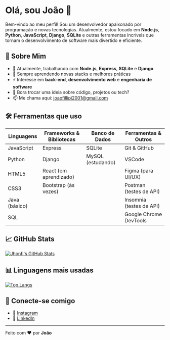 # Olá, sou **João** 👋

Bem-vindo ao meu perfil! Sou um desenvolvedor apaixonado por programação e novas tecnologias. Atualmente, estou focado em **Node.js**, **Python**, **JavaScript**, **Django**, **SQLite** e outras ferramentas incríveis que tornam o desenvolvimento de software mais divertido e eficiente.

## 🚀 Sobre Mim

- 🔭 Atualmente, trabalhando com **Node.js**, **Express**, **SQLite** e **Django**
- 🌱 Sempre aprendendo novas stacks e melhores práticas
- ⚡ Interesse em **back-end**, **desenvolvimento web** e **engenharia de software**
- 💬 Bora trocar uma ideia sobre código, projetos ou tech?
- 📫 Me chama aqui: [joaofillipi2001@gmail.com](mailto:joaofillipi2001@gmail.com)

## 🛠️ Ferramentas que uso

| Linguagens         | Frameworks & Bibliotecas     | Banco de Dados | Ferramentas & Outros           |
|--------------------|------------------------------|----------------|-------------------------------|
| JavaScript         | Express                      | SQLite         | Git & GitHub                  |
| Python             | Django                       | MySQL (estudando) | VSCode                        |
| HTML5              | React (em aprendizado)       |                | Figma (para UI/UX)           |
| CSS3               | Bootstrap (às vezes)         |                | Postman (testes de API)      |
| Java (básico)      |                              |                | Insomnia (testes de API)     |
| SQL                |                              |                | Google Chrome DevTools       |

## 📈 GitHub Stats

[![Jhonfi's GitHub Stats](https://github-readme-stats.vercel.app/api?username=jhonfi&show_icons=true&theme=tokyonight&count_private=true)](https://github.com/jhonfi)

## 📊 Linguagens mais usadas

[![Top Langs](https://github-readme-stats.vercel.app/api/top-langs/?username=jhonfi&layout=compact&theme=tokyonight)](https://github.com/jhonfi)

## 🔗 Conecte-se comigo

- 📸 [Instagram](https://www.instagram.com/joaofillipej/?next=%2F)
- 💼 [LinkedIn](https://www.linkedin.com/in/jo%C3%A3o-filipe-09aa84308/)

---

Feito com ❤️ por **João**
